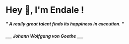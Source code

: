 <h1 title="head"> Hey 👋, I'm Endale !</h1>

**<h5><i>" A really great talent finds its happiness in execution. "</i></h5>**

*<b>___ Johann Wolfgang von Goethe ___</b>*
